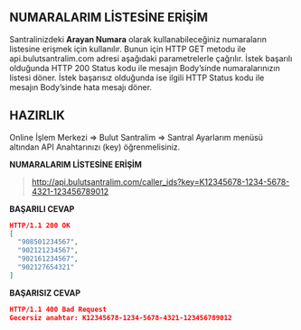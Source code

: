 **NUMARALARIM LİSTESİNE ERİŞİM**
----
Santralinizdeki **Arayan Numara** olarak kullanabileceğiniz numaraların listesine erişmek için kullanılır. Bunun için HTTP GET metodu ile api.bulutsantralim.com adresi
aşağıdaki parametrelerle çağrılır. İstek başarılı olduğunda HTTP 200 Status kodu ile mesajın Body’sinde numaralarınızın listesi döner. 
İstek başarısız olduğunda ise ilgili HTTP Status kodu ile mesajın Body’sinde hata mesajı döner.

**HAZIRLIK**
----
  Online İşlem Merkezi => Bulut Santralim => Santral Ayarlarım menüsü altından API Anahtarınızı (key) öğrenmelisiniz.
  
**NUMARALARIM LİSTESİNE ERİŞİM**

>http://api.bulutsantralim.com/caller_ids?key=K12345678-1234-5678-4321-123456789012
 
**BAŞARILI CEVAP**

```json
HTTP/1.1 200 OK
[
  "908501234567",
  "902121234567",
  "902161234567",
  "902127654321"
]
```

**BAŞARISIZ CEVAP** 

```json
HTTP/1.1 400 Bad Request 
Gecersiz anahtar: K12345678-1234-5678-4321-123456789012
```

